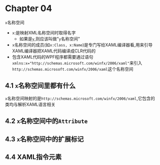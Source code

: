 # Chapter 04

`x`名称空间

- `x`:是映射XML名称空间时取得名字
  - 如果是`y`,则应该叫做"`y`名称空间"
- `x`名称空间的成员(如`x:Class, x:Name`)是专门写给XAML编译器看,用来引导XAML编译器把XAML代码编译成CLR代码的
- 包含XAML代码的WPF程序都需要通过语句`xmlns:x="http://schemas.microsoft.com/winfx/2006/xaml"`来引入`http://schemas.microsoft.com/winfx/2006/xaml`这个名称空间

## 4.1 `x`名称空间里都有什么

`x`名称空间映射的是`http://schemas.microsoft.com/winfx/2006/xaml`,它包含的类均与解析XAML语言相关



## 4.2 `x`名称空间中的`Attribute`

## 4.3  `x`名称空间中的扩展标记

## 4.4 XAML指令元素


